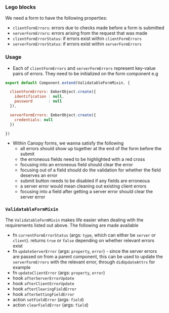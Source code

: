 ### Lego blocks

We need a form to have the following properties:
- `clientFormErrors`: errors due to checks made before a form is submitted
- `serverFormErrors`: errors arising from the request that was made
- `clientFormErrorStatus`:  if errors exist within `clientFormErrors`
- `serverFormErrorStatus`: if errors exist within `serverFormErrors`

### Usage

- Each of `clientFormErrors` and `serverFormErrors` represent key-value pairs of errors. They need to be initialized on the form component e.g

``` js
export default Component.extend(ValidatableFormMixin, {

  clientFormErrors: EmberObject.create({
    identification : null,
    password       : null
  }),

  serverFormErrors: EmberObject.create({
    credentials: null
  })

})
```

- Within Canopy forms, we wanna satisfy the following
  - all errors should show up together at the end of the form before the submit
  - the erroneous fields need to be highlighted with a red cross
  - focusing into an erroneous field should clear the error
  - focusing out of a field should do the validation for whether the field deserves an error
  - submit button needs to be disabled if any fields are erroneous
  - a server error would mean cleaning out existing client errors
  - focusing into a field after getting a server error should clear the server error

### `ValidatableFormMixin`

The `ValidatableFormMixin` makes life easier when dealing with the requirements listed out above. The following are made available
- fn `currentFormErrorStatus` (args: `type`, which can either be `server` or `client`). returns `true` or `false` depending on whether relevant errors exist
- fn `updateServerError` (args: `property`, `error`) - since the server errors are passed on from a parent component, this can be used to update the `serverFormErrors` with the relevant error, through `didUpdateAttrs` for example
- fn `updateClientError` (args: `property`, `error`)
- hook `afterServerErrorUpdate`
- hook `afterClientErrorUpdate`
- hook `afterClearingFieldError`
- hook `afterSettingFieldError`
- action `setFieldError` (args: `field`)
- action `clearFieldError` (args: `field`)
